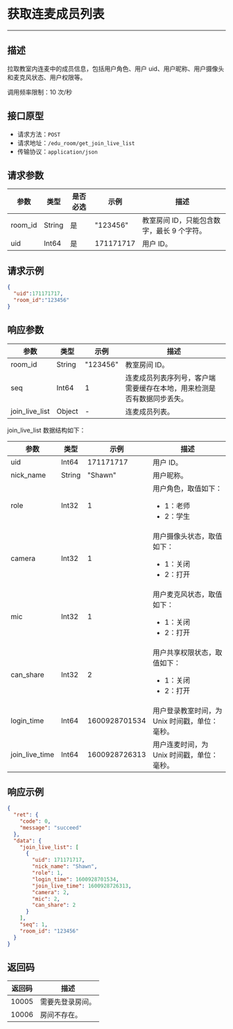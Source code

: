 # 获取连麦成员列表
---
## 描述

拉取教室内连麦中的成员信息，包括用户角色、用户 uid、用户昵称、用户摄像头和麦克风状态、用户权限等。


调用频率限制：10 次/秒


## 接口原型

* 请求方法：`POST`
* 请求地址：`/edu_room/get_join_live_list`
* 传输协议：`application/json`



## 请求参数

| 参数    | 类型   | 是否必选 | 示例      | 描述       |
| ------- | ------ | -------- | --------- | ---------- |
| room_id | String | 是       | "123456"  | 教室房间 ID，只能包含数字，最长 9 个字符。 |
| uid     | Int64  | 是       | 171171717 | 用户 ID。     |



## 请求示例

```json
{
  "uid":171171717,
  "room_id":"123456"
}
```



## 响应参数

| 参数                          | 类型   | 示例          | 描述                                                         |
| ----------------------------- | ------ | ------------- | ------------------------------------------------------------ |
| room_id                       | String | "123456"      | 教室房间 ID。                                                   |
| seq                           | Int64  | 1             | 连麦成员列表序列号，客户端需要缓存在本地，用来检测是否有数据同步丢失。 |
| join_live_list                | Object  | -              | 连麦成员列表。                                                 |


join_live_list 数据结构如下：

| 参数                         | 类型   | 示例          | 描述                                                         |
| ---------------------------- | ------ | ------------- | ------------------------------------------------------------ |
| uid            | Int64  | 171171717     | 用户 ID。                                                      |
| nick_name      | String | "Shawn"       | 用户昵称。                                                     |
| role           | Int32  | 1             | 用户角色，取值如下：<ul><li>1：老师</li><li>2：学生</li></ul>                                    |
| camera         | Int32  | 1             | 用户摄像头状态，取值如下：<ul><li>1：关闭</li><li>2：打开</li></ul>                                |
| mic            | Int32  | 1             | 用户麦克风状态，取值如下：<ul><li>1：关闭</li><li>2：打开</li></ul>                              |
| can_share      | Int32  | 2             | 用户共享权限状态，取值如下：<ul><li>1：关闭</li><li>2：打开</li></ul>                            |
| login_time     | Int64  | 1600928701534 | 用户登录教室时间，为 Unix 时间戳，单位：毫秒。                                         |
| join_live_time | Int64  | 1600928726313 | 用户连麦时间，为 Unix 时间戳，单位：毫秒。                                         |


## 响应示例

```json
{
  "ret": {
    "code": 0,
    "message": "succeed"
  },
  "data": {
    "join_live_list": [
      {
        "uid": 171171717,
        "nick_name": "Shawn",
        "role": 1,
        "login_time": 1600928701534,
        "join_live_time": 1600928726313,
        "camera": 2,
        "mic": 2,
        "can_share": 2
      }
    ],
    "seq": 1,
    "room_id": "123456"
  }
}
```



## 返回码

| 返回码 | 描述           |
| ------ | -------------- |
| 10005  | 需要先登录房间。 |
| 10006  | 房间不存在。     |
